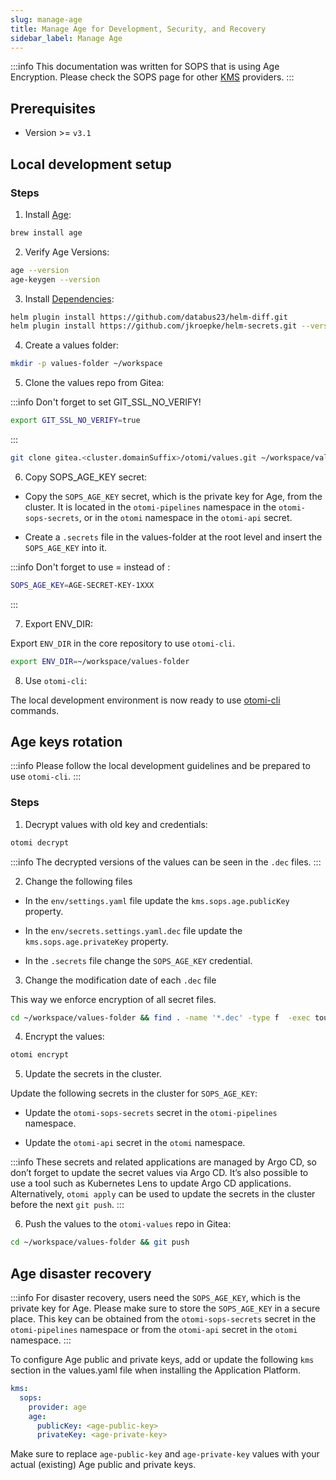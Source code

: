 ```yaml
---
slug: manage-age
title: Manage Age for Development, Security, and Recovery
sidebar_label: Manage Age
---
```


:::info
This documentation was written for SOPS that is using Age Encryption. Please check the SOPS page for other [KMS](/docs/get-started/installation/sops#use-sops-with-an-external-key-management-service-kms) providers.
:::

## Prerequisites

- Version >= `v3.1`

## Local development setup

### Steps

1. Install [Age](https://github.com/FiloSottile/age/):

```bash
brew install age
```

2. Verify Age Versions:

```bash
age --version
age-keygen --version
```

3. Install [Dependencies](https://github.com/linode/apl-core/blob/main/bin/install-deps.sh):

```bash
helm plugin install https://github.com/databus23/helm-diff.git
helm plugin install https://github.com/jkroepke/helm-secrets.git --version v3.15.0
```

4. Create a values folder:

```bash
mkdir -p values-folder ~/workspace
```

5. Clone the values repo from Gitea:

:::info
Don't forget to set GIT_SSL_NO_VERIFY!
```bash
export GIT_SSL_NO_VERIFY=true
```
:::

```bash
git clone gitea.<cluster.domainSuffix>/otomi/values.git ~/workspace/values-folder
```

6. Copy SOPS_AGE_KEY secret:

- Copy the `SOPS_AGE_KEY` secret, which is the private key for Age, from the cluster. It is located in the `otomi-pipelines` namespace in the `otomi-sops-secrets`, or in the `otomi` namespace in the `otomi-api` secret.

- Create a `.secrets` file in the values-folder at the root level and insert the `SOPS_AGE_KEY` into it.

:::info
Don't forget to use = instead of :
```bash
SOPS_AGE_KEY=AGE-SECRET-KEY-1XXX
```
:::

7. Export ENV_DIR:

Export `ENV_DIR` in the core repository to use `otomi-cli`.

```bash
export ENV_DIR=~/workspace/values-folder
```

8. Use `otomi-cli`:

The local development environment is now ready to use [otomi-cli](/docs/for-ops/cli/installation) commands.

## Age keys rotation

:::info
Please follow the local development guidelines and be prepared to use `otomi-cli`.
:::

### Steps

1. Decrypt values with old key and credentials:

```bash
otomi decrypt
```

:::info
The decrypted versions of the values can be seen in the `.dec` files.
:::

2. Change the following files
   
- In the `env/settings.yaml` file update the `kms.sops.age.publicKey` property.

- In the `env/secrets.settings.yaml.dec` file update the `kms.sops.age.privateKey` property.

- In the `.secrets` file change the `SOPS_AGE_KEY` credential.

3. Change the modification date of each `.dec` file

This way we enforce encryption of all secret files.

```bash
cd ~/workspace/values-folder && find . -name '*.dec' -type f  -exec touch {} \;
```

4. Encrypt the values:

```bash
otomi encrypt
```

5. Update the secrets in the cluster.

Update the following secrets in the cluster for `SOPS_AGE_KEY`:

- Update the `otomi-sops-secrets` secret in the `otomi-pipelines` namespace.

- Update the `otomi-api` secret in the `otomi` namespace.

:::info
These secrets and related applications are managed by Argo CD, so don’t forget to update the secret values via Argo CD. 
It’s also possible to use a tool such as Kubernetes Lens to update Argo CD applications.
Alternatively, `otomi apply` can be used to update the secrets in the cluster before the next `git push`.
:::

6. Push the values to the `otomi-values` repo in Gitea:

```bash
cd ~/workspace/values-folder && git push
```

## Age disaster recovery

:::info
For disaster recovery, users need the `SOPS_AGE_KEY`, which is the private key for Age. 
Please make sure to store the `SOPS_AGE_KEY` in a secure place.
This key can be obtained from the `otomi-sops-secrets` secret in the `otomi-pipelines` namespace or from the `otomi-api` secret in the `otomi` namespace.
:::

To configure Age public and private keys, add or update the following `kms` section in the values.yaml file when installing the Application Platform.

```yaml
kms:
  sops:
    provider: age
    age:
      publicKey: <age-public-key>
      privateKey: <age-private-key>
```

Make sure to replace `age-public-key` and `age-private-key` values with your actual (existing) Age public and private keys.
